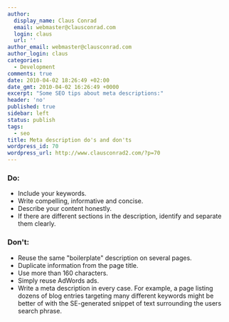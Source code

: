 ```yaml
---
author:
  display_name: Claus Conrad
  email: webmaster@clausconrad.com
  login: claus
  url: ''
author_email: webmaster@clausconrad.com
author_login: claus
categories:
  - Development
comments: true
date: 2010-04-02 18:26:49 +02:00
date_gmt: 2010-04-02 16:26:49 +0000
excerpt: "Some SEO tips about meta descriptions:"
header: 'no'
published: true
sidebar: left
status: publish
tags:
  - seo
title: Meta description do's and don'ts
wordpress_id: 70
wordpress_url: http://www.clausconrad2.com/?p=70
---
```

### Do:

*   Include your keywords.
*   Write compelling, informative and concise.
*   Describe your content honestly.
*   If there are different sections in the description, identify and separate them clearly.

### Don't:

*   Reuse the same "boilerplate" description on several pages.
*   Duplicate information from the page title.
*   Use more than 160 characters.
*   Simply reuse AdWords ads.
*   Write a meta description in every case. For example, a page listing dozens of blog entries targeting many different keywords might be better of with the SE-generated snippet of text surrounding the users search phrase.
